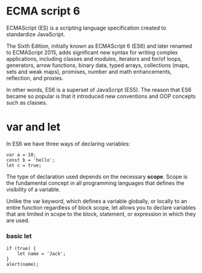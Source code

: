 
# ECMA script 6
 

ECMAScript (ES) is a scripting language specification created to standardize JavaScript.

The Sixth Edition, initially known as ECMAScript 6 (ES6) and later renamed to ECMAScript 2015, adds significant new syntax for writing complex applications, including classes and modules, iterators and for/of loops, generators, arrow functions, binary data, typed arrays, collections (maps, sets and weak maps), promises, number and math enhancements, reflection, and proxies.

In other words, ES6 is a superset of JavaScript (ES5). The reason that ES6 became so popular is that it introduced new conventions and OOP concepts such as classes.

# var and let

In ES6 we have three ways of declaring variables:

```
var a = 10;
const b = 'hello';
let c = true;
```

The type of declaration used depends on the necessary **scope**. Scope is the fundamental concept in all programming languages that defines the visibility of a variable.

Unlike the var keyword, which defines a variable globally, or locally to an entire function regardless of block scope, let allows you to declare variables that are limited in scope to the block, statement, or expression in which they are used.

### basic let
```
if (true) {
	let name = 'Jack';
}
alert(name);
```